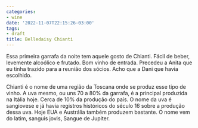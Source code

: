 ```yaml
---
categories:
- wine
date: '2022-11-07T22:15:26-03:00'
tags:
- draft
title: Belledaisy Chianti
---
```


Essa primeira garrafa da noite tem aquele gosto de Chianti. Fácil de beber, levemente alcoólico e frutado. Bom vinho de entrada. Precedeu a Anita que eu tinha trazido para a reunião dos sócios. Acho que a Dani que havia escolhido.

Chianti é o nome de uma região da Toscana onde se produz esse tipo de vinho. A uva mesmo, ou uns 70 a 80% da garrafa, é a principal produzida na Itália hoje. Cerca de 10% da produção do país. O nome da uva é sangiovese e já havia registros históricos do século 16 sobre a produção dessa uva. Hoje EUA e Austrália também produzem bastante. O nome vem do latim, sanguis jovis, Sangue de Jupiter.
